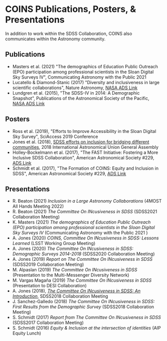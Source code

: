 # COINS Publications, Posters, & Presentations
In addition to work within the SDSS Collaboration, COINS also communicates within the Astronomy community.

## Publications
- Masters et al. (2021) "The demographics of Education Public Outreach (EPO) participation among professional scientists in the Sloan Digital Sky Surveys IV", Communicating Astronomy with the Public 2021
- Lucatello & Diamond-Stanic (2017) "Diversity and inclusiveness in large scientific collaborations", Nature Astronomy, [NASA ADS Link](https://ui.adsabs.harvard.edu/abs/2017NatAs...1E.161L/abstract)
- Lundgren et al. (2015), "The SDSS-IV in 2014: A Demographic Snapshot", Publications of the Astronomical Society of the Pacific, [NASA ADS Link](https://ui.adsabs.harvard.edu/abs/2015PASP..127..776L/abstract)

## Posters
- Ross et al. (2019), "Efforts to Improve Accessibility in the Sloan Digital Sky Survey", SciAccess 2019 Conference
- Jones et al. (2018), [SDSS efforts on inclusion for bridging different communities](2018_IAU_COINS.pdf), 2018 International Astronomical Union General Assembly
- Holley-Bockelmann et al. (2017), "The FAST Initiative: Fostering a More Inclusive SDSS Collaboration", American Astronomical Society \#229, [ADS Link](https://ui.adsabs.harvard.edu/abs/2017AAS...22933605H)
- Schmidt et al. (2017), "The Formation of COINS: Equity and Inclusion in SDSS", American Astronomical Society \#229, [ADS Link](https://ui.adsabs.harvard.edu/abs/2017AAS...22923713S/abstract)

## Presentations 
- R. Beaton (2021) *Inclusion in a Large Astronomy Collaborations* (4MOST All Hands Meeting 2022)
- R. Beaton (2021) *The Committee On INcusiveness in SDSS* (SDSS2021 Collaboration Meeting)
- K. Masters (2021) *The demographics of Education Public Outreach (EPO) participation among professional scientists in the Sloan Digital Sky Surveys IV* (Communicating Astronomy with the Public 2021 )
- A. Jones (2020) *COINS, Committee On INcusiveness in SDSS: Lessons Learned* (LSST Working Group Meeting)
- A. Jones (2020) *The Committee On INcusiveness in SDSS: Demographic Surveys 2014-2018* (SDSS2020 Collaboration Meeting)
- A. Jones (2019) *Report on The Committee On INcusiveness in SDSS* (SDSS2019 Collaboration Meeting)
- M. Alpaslan (2019) *The Committee On INcusiveness in SDSS* (Presentation to the Multi-Messenger Diversity Network)
- M. Vargas Magaña (2019) *The Committee On INcusiveness in SDSS* (Presentation to DESI Collaboration)
- A. Jones (2018), [*The Committee On INcusiveness in SDSS: An Introduction*](2018_SDSS2018_COINS.pdf), SDSS2018 Collaboration Meeting
- J. Sanchez-Galledo (2018) *The Committee On INcusiveness in SDSS: First Results from the Demographic Survey* (SDSS2018 Collaboration Meeting)
- S. Schmidt (2017) *Report from The Committee On INcusiveness in SDSS* (SDSS2017 Collaboration Meeting)
- S. Schmidt (2016) *Equity & Inclusion at the intersection of identities* (AIP Equity Lunch)
